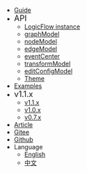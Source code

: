 - [Guide](en/guide/start)
- <font size=4>API <i class="fa fa-caret-down navbar-icon"></i></font>
  - [LogicFlow instance](en/api/logicFlowApi)
  - [graphModel](en/api/graphModelApi)
  - [nodeModel](en/api/nodeModelApi)
  - [edgeModel](en/api/edgeModelApi)
  - [eventCenter](en/api/eventCenterApi)
  - [transformModel](en/api/transformModelApi)
  - [editConfigModel](en/api/editConfigModelApi)
  - [Theme](en/api/themeApi)
- [Examples <i class="fa fa-external-link navbar-icon"></i>](https://logic-flow.github.io/docs/examples)
- <font size=4>v1.1.x <i class="fa fa-caret-down navbar-icon"></i></font>
  - [v1.1.x](en/release/1.1)
  - [v1.0.x](en/release/1.0)
  - [v0.7.x <i class="fa fa-external-link navbar-icon"></i>](https://07.logic-flow.cn/)
- [Article](en/article/article01)
- [Gitee <i class="fa fa-external-link navbar-icon"></i>](https://gitee.com/logic-flow/LogicFlow)
- [<i class="fa fa-github fa-lg"></i> Github <i class="fa fa-external-link navbar-icon"></i>](https://github.com/didi/LogicFlow)
- <i class="fa fa-language fa-lg"></i> Language <i class="fa fa-caret-down navbar-icon"></i>
  - [English](en/guide/start)
  - [中文](zh/guide/start)
